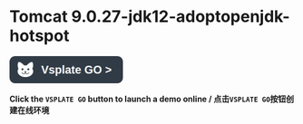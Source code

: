 # Tomcat 9.0.27-jdk12-adoptopenjdk-hotspot

<a href="https://www.vsplate.com/?docker-compose=https://github.com/vsplate/dcenvs/tomcat/9.0.27-jdk12-adoptopenjdk-hotspot"><img alt="VSPLATE GO" src="https://raw.githubusercontent.com/vsplate/images/master/vsgo_btn.png" width="200px"></a>

**Click the `VSPLATE GO` button to launch a demo online / 点击`VSPLATE GO`按钮创建在线环境**